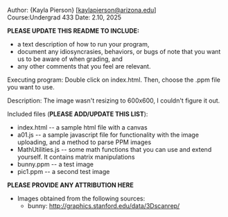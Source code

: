 Author: {Kayla Pierson} [kaylapierson@arizona.edu]  
Course:Undergrad 433
Date: 2.10, 2025

**PLEASE UPDATE THIS README TO INCLUDE:**
* a text description of how to run your program, 
* document any idiosyncrasies, behaviors, or bugs of note that you want us to be aware of when grading, and
* any other comments that you feel are relevant.

Executing program: Double click on index.html. Then, choose the .ppm file you want to use.


Description: The image wasn't resizing to 600x600, I couldn't figure it out.


Included files (**PLEASE ADD/UPDATE THIS LIST**):
* index.html    -- a sample html file with a canvas
* a01.js        -- a sample javascript file for functionality with the image uploading, and a method to parse PPM images
* MathUtilities.js		-- some math functions that you can use and extend yourself. It contains matrix manipulations
* bunny.ppm     -- a test image
* pic1.ppm      -- a second test image


**PLEASE PROVIDE ANY ATTRIBUTION HERE**
* Images obtained from the following sources:
  * bunny: http://graphics.stanford.edu/data/3Dscanrep/  
